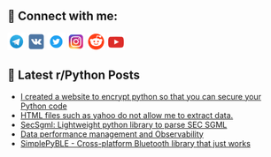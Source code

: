 ## 🔎 Connect with me:
[<img src="https://github.com/bullbesh/bullbesh/blob/main/images/Telegram.png" width="32" height="32" />](https://t.me/bullbesh)
[<img src="https://github.com/bullbesh/bullbesh/blob/main/images/VK.png" width="32" height="32" />](https://vk.com/bullbesh)
[<img src="https://github.com/bullbesh/bullbesh/blob/main/images/Twitter.png" width="32" height="32" />](https://twitter.com/bullbesh1)
[<img src="https://github.com/bullbesh/bullbesh/blob/main/images/Instagram.png" width="32" height="32" />](https://www.instagram.com/bullbesh)
[<img src="https://github.com/bullbesh/bullbesh/blob/main/images/Reddit.png" width="32" height="32" />](https://www.reddit.com/user/bullbesh)
[<img src="https://github.com/bullbesh/bullbesh/blob/main/images/YouTube.png" width="32" height="32" />](https://www.youtube.com/channel/UCtfjRs6uzgq5mfm8S06WTcg)

## 📕 Latest r/Python Posts
<!-- BLOG-POST-LIST:START -->
- [I created a website to encrypt python so that you can secure your Python code](https://www.reddit.com/r/Python/comments/1ieabih/i_created_a_website_to_encrypt_python_so_that_you/)
- [HTML files such as yahoo do not allow me to extract data.](https://www.reddit.com/r/Python/comments/1ie9vog/html_files_such_as_yahoo_do_not_allow_me_to/)
- [SecSgml: Lightweight python library to parse SEC SGML](https://www.reddit.com/r/Python/comments/1ie7515/secsgml_lightweight_python_library_to_parse_sec/)
- [Data performance management and Observability](https://www.reddit.com/r/Python/comments/1ie6u7q/data_performance_management_and_observability/)
- [SimplePyBLE - Cross-platform Bluetooth library that just works](https://www.reddit.com/r/Python/comments/1ie2rpx/simplepyble_crossplatform_bluetooth_library_that/)
<!-- BLOG-POST-LIST:END -->
